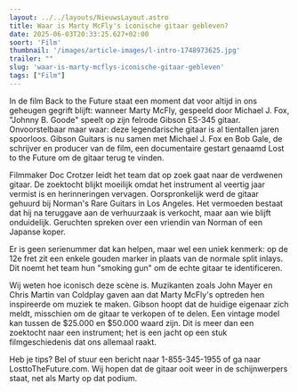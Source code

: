 ```yaml
---
layout: ../../layouts/NieuwsLayout.astro
title: Waar is Marty McFly's iconische gitaar gebleven?
date: 2025-06-03T20:33:25.627+02:00
soort: 'Film'
thumbnail: '/images/article-images/l-intro-1748973625.jpg'
trailer: ""
slug: 'waar-is-marty-mcflys-iconische-gitaar-gebleven'
tags: ["Film"]
---
```


In de film Back to the Future staat een moment dat voor altijd in ons geheugen
gegrift blijft: wanneer Marty McFly, gespeeld door Michael J. Fox, "Johnny B.
Goode" speelt op zijn felrode Gibson ES-345 gitaar. Onvoorstelbaar maar waar:
deze legendarische gitaar is al tientallen jaren spoorloos. Gibson Guitars is nu
samen met Michael J. Fox en Bob Gale, de schrijver en producer van de film, een
documentaire gestart genaamd Lost to the Future om de gitaar terug te vinden.

Filmmaker Doc Crotzer leidt het team dat op zoek gaat naar de verdwenen gitaar.
De zoektocht blijkt moeilijk omdat het instrument al veertig jaar vermist is en
herinneringen vervagen. Oorspronkelijk werd de gitaar gehuurd bij Norman's Rare
Guitars in Los Angeles. Het vermoeden bestaat dat hij na teruggave aan de
verhuurzaak is verkocht, maar aan wie blijft onduidelijk. Geruchten spreken over
een vriendin van Norman of een Japanse koper.

Er is geen serienummer dat kan helpen, maar wel een uniek kenmerk: op de 12e
fret zit een enkele gouden marker in plaats van de normale split inlays. Dit
noemt het team hun "smoking gun" om de echte gitaar te identificeren.

Wij weten hoe iconisch deze scène is. Muzikanten zoals John Mayer en Chris
Martin van Coldplay gaven aan dat Marty McFly's optreden hen inspireerde om
muziek te maken. Gibson hoopt dat de huidige eigenaar zich meldt, misschien om
de gitaar te verkopen of te delen. Een vintage model kan tussen de $25.000 en
$50.000 waard zijn. Dit is meer dan een zoektocht naar een instrument; het is
een jacht op een stuk filmgeschiedenis dat ons allemaal raakt.

Heb je tips? Bel of stuur een bericht naar 1-855-345-1955 of ga naar
LosttoTheFuture.com. Wij hopen dat de gitaar ooit weer in de schijnwerpers
staat, net als Marty op dat podium.